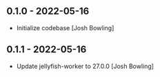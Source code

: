 ## 0.1.0 - 2022-05-16

* Initialize codebase [Josh Bowling]

## 0.1.1 - 2022-05-16

* Update jellyfish-worker to 27.0.0 [Josh Bowling]
